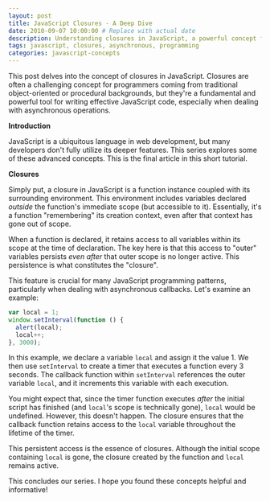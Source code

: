 ```yaml
---
layout: post
title: JavaScript Closures - A Deep Dive
date: 2010-09-07 10:00:00 # Replace with actual date
description: Understanding closures in JavaScript, a powerful concept for handling asynchronous callbacks.
tags: javascript, closures, asynchronous, programming
categories: javascript-concepts
---
```


This post delves into the concept of closures in JavaScript. Closures are often a challenging concept for programmers coming from traditional object-oriented or procedural backgrounds, but they're a fundamental and powerful tool for writing effective JavaScript code, especially when dealing with asynchronous operations.

**Introduction**

JavaScript is a ubiquitous language in web development, but many developers don't fully utilize its deeper features. This series explores some of these advanced concepts. This is the final article in this short tutorial.

**Closures**

Simply put, a closure in JavaScript is a function instance coupled with its surrounding environment. This environment includes variables declared _outside_ the function's immediate scope (but accessible to it). Essentially, it's a function "remembering" its creation context, even after that context has gone out of scope.

When a function is declared, it retains access to all variables within its scope at the time of declaration. The key here is that this access to "outer" variables persists _even after_ that outer scope is no longer active. This persistence is what constitutes the "closure".

This feature is crucial for many JavaScript programming patterns, particularly when dealing with asynchronous callbacks. Let's examine an example:

```javascript
var local = 1;
window.setInterval(function () {
  alert(local);
  local++;
}, 3000);
```

In this example, we declare a variable `local` and assign it the value 1. We then use `setInterval` to create a timer that executes a function every 3 seconds. The callback function within `setInterval` references the outer variable `local`, and it increments this variable with each execution.

You might expect that, since the timer function executes _after_ the initial script has finished (and `local`'s scope is technically gone), `local` would be undefined. However, this doesn't happen. The closure ensures that the callback function retains access to the `local` variable throughout the lifetime of the timer.

This persistent access is the essence of closures. Although the initial scope containing `local` is gone, the closure created by the function and `local` remains active.

This concludes our series. I hope you found these concepts helpful and informative!
